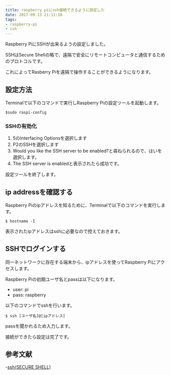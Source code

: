 ```yaml
---
title: raspberry piにssh接続できるように設定した
date: 2017-09-13 21:11:18
tags: 
- raspberry-pi
- ssh
---
```


Raspberry PiにSSHが出来るようの設定しました。

SSHはSecure Shellの略で、遠隔で安全にリモートコンピュータと通信するためのプロトコルです。

これによってRasberry Piを遠隔で操作することができるようになります。

## 設定方法
Terminalで以下のコマンドで実行しRaspberry Piの設定ツールを起動します。

```
$sudo raspi-config
```
### SSHの有効化

1. 5のInterfacing Optionsを選択します
2. P2のSSHを選択します
3. Would you like the SSH server to be enabled?と尋ねられるので、はいを選択します。
4. The SSH server is enabledと表示されたら成功です。

設定ツールを終了します。

## ip addressを確認する

Raspberry Piのipアドレスを知るために、Terminalで以下のコマンドを実行します。

```
$ hostname -I
```

表示されたipアドレスはsshに必要なので控えておきます。

## SSHでログインする
同一ネットワークに存在する端末から、ipアドレスを使ってRaspberry Piにアクセスします。

Raspberry Piの初期ユーザ名とpassは以下になります。

- user: pi
- pass: raspberry

以下のコマンドでsshを行います。

```
$ ssh [ユーザ名]@[ipアドレス]
```
passを聞かれるため入力します。

接続ができたら設定は完了です。

## 参考文献
-[ssh(SECURE SHELL)](https://www.raspberrypi.org/documentation/remote-access/ssh/README.md)
